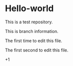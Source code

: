 # Hello-world
This is a test repository.


This is branch information.


The first time to edit this file.

The first second to edit this file.


+1